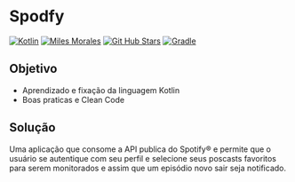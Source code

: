 # Spodfy


[![Kotlin](https://img.shields.io/badge/kotlin-1.4.32-blue.svg?logo=kotlin&style=for-the-badge)](http://kotlinlang.org)
[![Miles Morales](https://img.shields.io/badge/dev-miles%20morales-orange?style=for-the-badge)](https://github.com/pgsilva)
[![Git Hub Stars](https://img.shields.io/github/stars/pgsilva?logo=github&style=for-the-badge)](https://github.com/pgsilva/api-spodfy-kotlin)
[![Gradle](https://img.shields.io/badge/Gradle-v6.8.3-brightgreen?logo=gradle&style=for-the-badge)](https://gradle.org/releases/)



## Objetivo
- Aprendizado e fixação da linguagem Kotlin
- Boas praticas e Clean Code


## Solução
Uma aplicação que consome a API publica do Spotify® e permite que o usuário se autentique com seu perfil e selecione seus poscasts favoritos para serem monitorados e assim que um episódio novo sair seja notificado.




